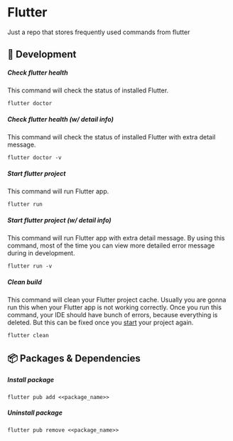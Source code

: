 # Flutter

Just a repo that stores frequently used commands from flutter

## 🚧 Development

##### Check flutter health

This command will check the status of installed Flutter.

```
flutter doctor
```

##### Check flutter health (w/ detail info)

This command will check the status of installed Flutter with extra detail message.

```
flutter doctor -v
```

##### Start flutter project

This command will run Flutter app.

```
flutter run
```

##### Start flutter project (w/ detail info)

This command will run Flutter app with extra detail message. By using this command, most of the time you can view more detailed error message during in development.

```
flutter run -v
```

##### Clean build

This command will clean your Flutter project cache. Usually you are gonna run this when your Flutter app is not working correctly. Once you run this command, your IDE should have bunch of errors, because everything is deleted. But this can be fixed once you [start](#start-flutter-project) your project again.

```
flutter clean
```

## 📦 Packages & Dependencies

##### Install package

```
flutter pub add <<package_name>>
```

##### Uninstall package

```
flutter pub remove <<package_name>>
```
